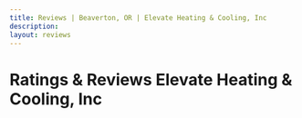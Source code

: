 ```yaml
---
title: Reviews | Beaverton, OR | Elevate Heating & Cooling, Inc
description: 
layout: reviews
---
```


# Ratings & Reviews Elevate Heating & Cooling, Inc
